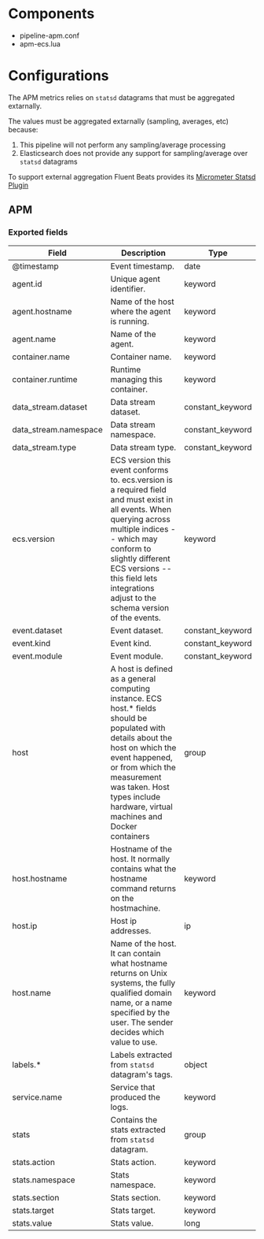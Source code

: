 # Components

- pipeline-apm.conf
- apm-ecs.lua

# Configurations

The APM metrics relies on `statsd` datagrams that must be aggregated extarnally.

The values must be aggregated extarnally (sampling, averages, etc)  because:

1. This pipeline will not perform any sampling/average processing
2. Elasticsearch does not provide any support for sampling/average over `statsd` datagrams

To support external aggregation Fluent Beats provides its [Micrometer Statsd Plugin]()
## APM

### Exported fields

 Field                           | Description                                                                                    | Type
---------------------------------|------------------------------------------------------------------------------------------------|------------------
 @timestamp                      | Event timestamp.                                                                               | date
 agent.id                        | Unique agent identifier.                                                                       | keyword
 agent.hostname                  | Name of the host where the agent is running.                                                   | keyword
 agent.name                      | Name of the agent.                                                                             | keyword
 container.name                  | Container name.                                                                                | keyword
 container.runtime               | Runtime managing this container.                                                               | keyword
 data_stream.dataset             | Data stream dataset.                                                                           | constant_keyword
 data_stream.namespace           | Data stream namespace.                                                                         | constant_keyword
 data_stream.type                | Data stream type.                                                                              | constant_keyword
 ecs.version                     | ECS version this event conforms to. ecs.version is a required field and must exist in all events. When querying across multiple indices -- which may conform to slightly different ECS versions -- this field lets integrations adjust to the schema version of the events.           | keyword
 event.dataset                   | Event dataset.                                                                                 | constant_keyword
 event.kind                      | Event kind.                                                                                    | constant_keyword
 event.module                    | Event module.                                                                                  | constant_keyword
 host                            | A host is defined as a general computing instance. ECS host.* fields should be populated with details about the host on which the event happened, or from which the measurement was taken. Host types include hardware, virtual machines and Docker containers                             | group
 host.hostname                   | Hostname of the host. It normally contains what the hostname command returns on the hostmachine.                                                                                                                     | keyword
 host.ip                         | Host ip addresses.                                                                             | ip
 host.name                       | Name of the host. It can contain what hostname returns on Unix systems, the fully qualified domain name, or a name specified by the user. The sender decides which value to use.                                                                                                      | keyword
 labels.*                        | Labels extracted from `statsd` datagram's tags.                                                | object
 service.name                    | Service that produced the logs.                                                                | keyword
 stats                           | Contains the stats extracted from `statsd` datagram.                                           | group
 stats.action                    | Stats action.                                                                                  | keyword
 stats.namespace                 | Stats namespace.                                                                               | keyword
 stats.section                   | Stats section.                                                                                 | keyword
 stats.target                    | Stats target.                                                                                  | keyword
 stats.value                     | Stats value.                                                                                   | long
